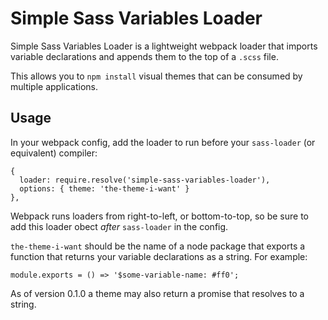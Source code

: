# Simple Sass Variables Loader

Simple Sass Variables Loader is a lightweight webpack loader that imports variable declarations and appends them to the top of a `.scss` file.

This allows you to `npm install` visual themes that can be consumed by multiple applications.

## Usage

In your webpack config, add the loader to run before your `sass-loader` (or equivalent) compiler:

```
{
  loader: require.resolve('simple-sass-variables-loader'),
  options: { theme: 'the-theme-i-want' }
},
```

Webpack runs loaders from right-to-left, or bottom-to-top, so be sure to add this loader obect _after_ `sass-loader` in the config.

`the-theme-i-want` should be the name of a node package that exports a function that returns your variable declarations as a string. For example:

```
module.exports = () => '$some-variable-name: #ff0';
```

As of version 0.1.0 a theme may also return a promise that resolves to a string.
